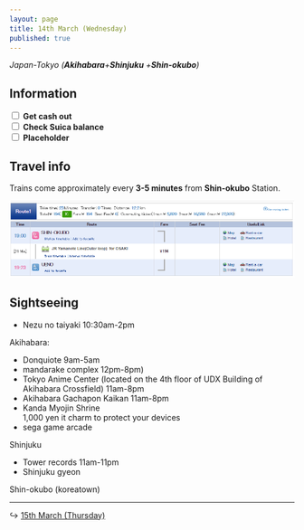 ```yaml
---
layout: page
title: 14th March (Wednesday)
published: true
---
```


*Japan-Tokyo (**Akihabara**+**Shinjuku** +**Shin-okubo**)*

## Information

<div><input class="box" type="checkbox" name="141" /><label type="text" class="strikethrough">&nbsp;<b>Get cash out</b></label><br /><input class="box" type="checkbox" name="142" /><label type="text" class="strikethrough"> <b>Check Suica balance</b></label><br /><input class="box" type="checkbox" name="143" /><label type="text" class="strikethrough"> <b>Placeholder</b></label></div>

## Travel info

Trains come approximately every **3-5 minutes** from **Shin-okubo** Station.

[![shin-okubo.PNG](/days/week1/shin-okubo.PNG)](http://maki.host/days/week1/shin-okubo.PNG)

## Sightseeing

* Nezu no taiyaki 10:30am-2pm

Akihabara:

* Donquiote 9am-5am
* mandarake complex 12pm-8pm)
* Tokyo Anime Center (located on the 4th floor of UDX Building of Akihabara Crossfield) 11am-8pm
* Akihabara Gachapon Kaikan 11am-8pm
* Kanda Myojin Shrine<br>1,000 yen it charm to protect your devices
* sega game arcade

Shinjuku

* Tower records 11am-11pm
* Shinjuku gyeon

Shin-okubo (koreatown)

---

↪ [15th March (Thursday)](/days/week1/15mar)